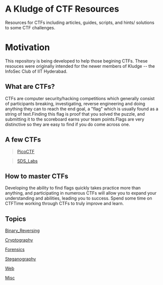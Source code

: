 ﻿# A Kludge of CTF Resources
Resources for CTFs including articles, guides, scripts, and hints/ solutions to some CTF challenges.

# Motivation
This repository is being developed to help those begining CTFs. These resouces were originally intended for the newer members of Kludge -- the InfoSec Club of IIT Hyderabad.

## What are CTFs?
CTFs are computer security/hacking competitions which generally consist of participants breaking, investigating, reverse engineering and doing anything they can to reach the end goal, a "flag" which is usually found as a string of text.Finding this flag is proof that you solved the puzzle, and submitting it to the scoreboard earns your team points.Flags are very distinctive so they are easy to find if you do come across one.

## A few CTFs 
> [PicoCTF](https://picoctf.com/)

> [SDS_Labs](https://backdoor.sdslabs.co/)

## How to master CTFs
Developing the ability to find flags quickly takes practice more than anything, and participating in numerous CTFs will allow you to expand your understanding and abilities, leading you to success. Spend some time on CTFTime working through CTFs to truly improve and learn.

## Topics
[Binary_Reversing](TypesOfCTFs/Binary_Reversing/)

[Cryptography](TypesOfCTFs/Cryptography/)

[Forensics](TypesOfCTFs/Forensics/)

[Steganography](TypesOfCTFs/Steganography/)

[Web](TypesOfCTFs/Web/)

[Misc](TypesOfCTFs/Misc/)

